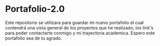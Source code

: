 # Portafolio-2.0
Este repositorio se utilizara para guardar mi nuevo portafolio el cual contendrá una vista general de los proyectos que he realizado,  los link's para poder contactarte conmigo y mi trayectoria academica.
Espero este portafolio sea de tu agrado.
